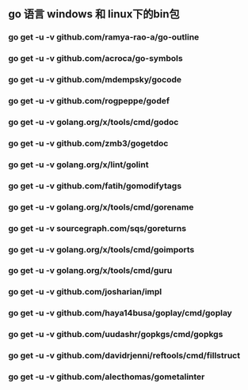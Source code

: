 ## go 语言 windows 和 linux下的bin包

### go get -u -v github.com/ramya-rao-a/go-outline
### go get -u -v github.com/acroca/go-symbols
### go get -u -v github.com/mdempsky/gocode
### go get -u -v github.com/rogpeppe/godef
### go get -u -v golang.org/x/tools/cmd/godoc
### go get -u -v github.com/zmb3/gogetdoc
### go get -u -v golang.org/x/lint/golint
### go get -u -v github.com/fatih/gomodifytags
### go get -u -v golang.org/x/tools/cmd/gorename
### go get -u -v sourcegraph.com/sqs/goreturns
### go get -u -v golang.org/x/tools/cmd/goimports
### go get -u -v golang.org/x/tools/cmd/guru
### go get -u -v github.com/josharian/impl
### go get -u -v github.com/haya14busa/goplay/cmd/goplay
### go get -u -v github.com/uudashr/gopkgs/cmd/gopkgs
### go get -u -v github.com/davidrjenni/reftools/cmd/fillstruct
### go get -u -v github.com/alecthomas/gometalinter